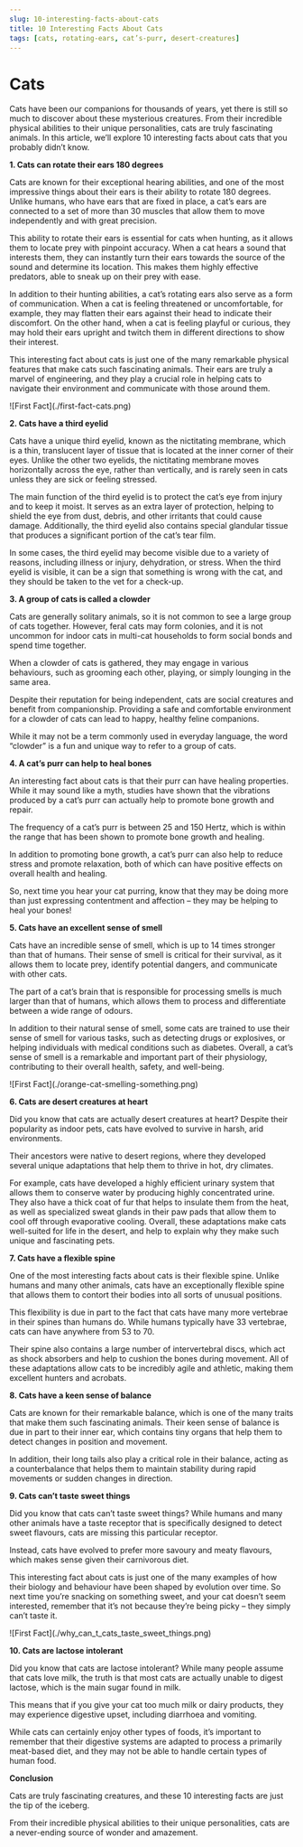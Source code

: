 ```yaml
---
slug: 10-interesting-facts-about-cats
title: 10 Interesting Facts About Cats
tags: [cats, rotating-ears, cat’s-purr, desert-creatures]
---
```

# Cats
Cats have been our companions for thousands of years, yet there is still so much to discover about these mysterious creatures. From their incredible physical abilities to their unique personalities, cats are truly fascinating animals. In this article, we’ll explore 10 interesting facts about cats that you probably didn’t know.

**1. Cats can rotate their ears 180 degrees**

Cats are known for their exceptional hearing abilities, and one of the most impressive things about their ears is their ability to rotate 180 degrees. Unlike humans, who have ears that are fixed in place, a cat’s ears are connected to a set of more than 30 muscles that allow them to move independently and with great precision.

This ability to rotate their ears is essential for cats when hunting, as it allows them to locate prey with pinpoint accuracy. When a cat hears a sound that interests them, they can instantly turn their ears towards the source of the sound and determine its location. This makes them highly effective predators, able to sneak up on their prey with ease.

In addition to their hunting abilities, a cat’s rotating ears also serve as a form of communication. When a cat is feeling threatened or uncomfortable, for example, they may flatten their ears against their head to indicate their discomfort. On the other hand, when a cat is feeling playful or curious, they may hold their ears upright and twitch them in different directions to show their interest.

This interesting fact about cats is just one of the many remarkable physical features that make cats such fascinating animals. Their ears are truly a marvel of engineering, and they play a crucial role in helping cats to navigate their environment and communicate with those around them.

<div style={{ textAlign: 'center' }}>
  ![First Fact](./first-fact-cats.png)
</div>

**2. Cats have a third eyelid**

Cats have a unique third eyelid, known as the nictitating membrane, which is a thin, translucent layer of tissue that is located at the inner corner of their eyes. Unlike the other two eyelids, the nictitating membrane moves horizontally across the eye, rather than vertically, and is rarely seen in cats unless they are sick or feeling stressed.

The main function of the third eyelid is to protect the cat’s eye from injury and to keep it moist. It serves as an extra layer of protection, helping to shield the eye from dust, debris, and other irritants that could cause damage. Additionally, the third eyelid also contains special glandular tissue that produces a significant portion of the cat’s tear film.

In some cases, the third eyelid may become visible due to a variety of reasons, including illness or injury, dehydration, or stress. When the third eyelid is visible, it can be a sign that something is wrong with the cat, and they should be taken to the vet for a check-up.

**3. A group of cats is called a clowder**

Cats are generally solitary animals, so it is not common to see a large group of cats together. However, feral cats may form colonies, and it is not uncommon for indoor cats in multi-cat households to form social bonds and spend time together.

When a clowder of cats is gathered, they may engage in various behaviours, such as grooming each other, playing, or simply lounging in the same area.

Despite their reputation for being independent, cats are social creatures and benefit from companionship. Providing a safe and comfortable environment for a clowder of cats can lead to happy, healthy feline companions.

While it may not be a term commonly used in everyday language, the word “clowder” is a fun and unique way to refer to a group of cats.

**4. A cat’s purr can help to heal bones**

An interesting fact about cats is that their purr can have healing properties. While it may sound like a myth, studies have shown that the vibrations produced by a cat’s purr can actually help to promote bone growth and repair.

The frequency of a cat’s purr is between 25 and 150 Hertz, which is within the range that has been shown to promote bone growth and healing.

In addition to promoting bone growth, a cat’s purr can also help to reduce stress and promote relaxation, both of which can have positive effects on overall health and healing.

So, next time you hear your cat purring, know that they may be doing more than just expressing contentment and affection – they may be helping to heal your bones!

**5. Cats have an excellent sense of smell**

Cats have an incredible sense of smell, which is up to 14 times stronger than that of humans. Their sense of smell is critical for their survival, as it allows them to locate prey, identify potential dangers, and communicate with other cats.

The part of a cat’s brain that is responsible for processing smells is much larger than that of humans, which allows them to process and differentiate between a wide range of odours.

In addition to their natural sense of smell, some cats are trained to use their sense of smell for various tasks, such as detecting drugs or explosives, or helping individuals with medical conditions such as diabetes. Overall, a cat’s sense of smell is a remarkable and important part of their physiology, contributing to their overall health, safety, and well-being.

<div style={{ textAlign: 'center' }}>
  ![First Fact](./orange-cat-smelling-something.png)
</div>

**6. Cats are desert creatures at heart**

Did you know that cats are actually desert creatures at heart? Despite their popularity as indoor pets, cats have evolved to survive in harsh, arid environments.

Their ancestors were native to desert regions, where they developed several unique adaptations that help them to thrive in hot, dry climates.

For example, cats have developed a highly efficient urinary system that allows them to conserve water by producing highly concentrated urine. They also have a thick coat of fur that helps to insulate them from the heat, as well as specialized sweat glands in their paw pads that allow them to cool off through evaporative cooling. Overall, these adaptations make cats well-suited for life in the desert, and help to explain why they make such unique and fascinating pets.

**7. Cats have a flexible spine**

One of the most interesting facts about cats is their flexible spine. Unlike humans and many other animals, cats have an exceptionally flexible spine that allows them to contort their bodies into all sorts of unusual positions.

This flexibility is due in part to the fact that cats have many more vertebrae in their spines than humans do. While humans typically have 33 vertebrae, cats can have anywhere from 53 to 70.

Their spine also contains a large number of intervertebral discs, which act as shock absorbers and help to cushion the bones during movement. All of these adaptations allow cats to be incredibly agile and athletic, making them excellent hunters and acrobats.

**8. Cats have a keen sense of balance**

Cats are known for their remarkable balance, which is one of the many traits that make them such fascinating animals. Their keen sense of balance is due in part to their inner ear, which contains tiny organs that help them to detect changes in position and movement.

In addition, their long tails also play a critical role in their balance, acting as a counterbalance that helps them to maintain stability during rapid movements or sudden changes in direction.

**9. Cats can’t taste sweet things**

Did you know that cats can’t taste sweet things? While humans and many other animals have a taste receptor that is specifically designed to detect sweet flavours, cats are missing this particular receptor.

Instead, cats have evolved to prefer more savoury and meaty flavours, which makes sense given their carnivorous diet.

This interesting fact about cats is just one of the many examples of how their biology and behaviour have been shaped by evolution over time. So next time you’re snacking on something sweet, and your cat doesn’t seem interested, remember that it’s not because they’re being picky – they simply can’t taste it.

<div style={{ textAlign: 'center' }}>
  ![First Fact](./why_can_t_cats_taste_sweet_things.png)
</div>

**10. Cats are lactose intolerant**

Did you know that cats are lactose intolerant? While many people assume that cats love milk, the truth is that most cats are actually unable to digest lactose, which is the main sugar found in milk.

This means that if you give your cat too much milk or dairy products, they may experience digestive upset, including diarrhoea and vomiting.

While cats can certainly enjoy other types of foods, it’s important to remember that their digestive systems are adapted to process a primarily meat-based diet, and they may not be able to handle certain types of human food.

**Conclusion**

Cats are truly fascinating creatures, and these 10 interesting facts are just the tip of the iceberg.

From their incredible physical abilities to their unique personalities, cats are a never-ending source of wonder and amazement.